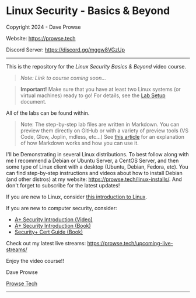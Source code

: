 # Linux Security - Basics & Beyond

Copyright 2024 - Dave Prowse

Website: https://prowse.tech

Discord Server: https://discord.gg/mggw8VGzUp

---

This is the repository for the *Linux Security Basics & Beyond* video course.

> *Note: Link to course coming soon...*

> **Important!** Make sure that you have at least two Linux systems (or virtual machines) ready to go! For details, see the [Lab Setup](lab-setup/lab-setup.md) document.

All of the labs can be found within.

> Note: The step-by-step lab files are written in Markdown. You can preview them directly on GitHub or with a variety of preview tools (VS Code, Glow, Joplin, mdless, etc...) See [this article](<https://prowse.tech/markdown>) for an explanation of how Markdown works and how you can use it.


I'll be Demonstrating in several Linux distributions. To best follow along with me I recommend a Debian or Ubuntu Server, a CentOS Server, and then some type of Linux client with a desktop (Ubuntu, Debian, Fedora, etc). You can find step-by-step instructions and videos about how to install Debian (and other distros) at my website: https://prowse.tech/linux-installs/. And don't forget to subscribe for the latest updates!

If you are new to Linux, consider [this introduction to Linux](<https://learning.oreilly.com/videos/comptia-a-core/9780137903894/9780137903894-CAP2_01_10_00/>).

If you are new to computer security, consider:

- [A+ Security Introduction (Video)](<https://learning.oreilly.com/videos/comptia-a-core/9780137903894/9780137903894-CAP2_02_00_00/>)
- [A+ Security Introduction (Book)](<https://learning.oreilly.com/library/view/comptia-a-core/9780137637775/part02_core02.xhtml#part2c_02>)
- [Security+ Cert Guide (Book)](<https://learning.oreilly.com/library/view/comptia-r-security-sy0-501/9780134781051/>)

Check out my latest live streams: https://prowse.tech/upcoming-live-streams/ 

Enjoy the video course!!

Dave Prowse

[Prowse Tech](<https://prowse.tech>)

---

